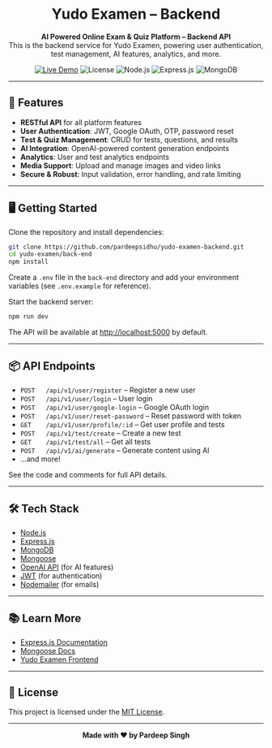 <h1 align="center">
  Yudo Examen – Backend
</h1>

<p align="center">
  <b>AI Powered Online Exam & Quiz Platform – Backend API</b><br/>
  This is the backend service for Yudo Examen, powering user authentication, test management, AI features, analytics, and more.
</p>

<p align="center">
  <a href="https://yudo-examen.vercel.app" target="_blank"><img src="https://img.shields.io/badge/Live-Frontend-blue?style=flat-square" alt="Live Demo"></a>
  <img src="https://img.shields.io/github/license/yourusername/yudo-examen?style=flat-square" alt="License">
  <img src="https://img.shields.io/badge/Node.js-18.x-green?style=flat-square" alt="Node.js">
  <img src="https://img.shields.io/badge/Express.js-4.x-black?style=flat-square" alt="Express.js">
  <img src="https://img.shields.io/badge/MongoDB-6.x-brightgreen?style=flat-square" alt="MongoDB">
</p>

---

## 🚀 Features

- **RESTful API** for all platform features
- **User Authentication**: JWT, Google OAuth, OTP, password reset
- **Test & Quiz Management**: CRUD for tests, questions, and results
- **AI Integration**: OpenAI-powered content generation endpoints
- **Analytics**: User and test analytics endpoints
- **Media Support**: Upload and manage images and video links
- **Secure & Robust**: Input validation, error handling, and rate limiting

---

## 🖥️ Getting Started

Clone the repository and install dependencies:

```bash
git clone https://github.com/pardeepsidhu/yudo-examen-backend.git
cd yudo-examen/back-end
npm install
```

Create a `.env` file in the `back-end` directory and add your environment variables (see `.env.example` for reference).

Start the backend server:

```bash
npm run dev
```

The API will be available at [http://localhost:5000](http://localhost:5000) by default.

---

## 📦 API Endpoints

- `POST   /api/v1/user/register` – Register a new user
- `POST   /api/v1/user/login` – User login
- `POST   /api/v1/user/google-login` – Google OAuth login
- `POST   /api/v1/user/reset-password` – Reset password with token
- `GET    /api/v1/user/profile/:id` – Get user profile and tests
- `POST   /api/v1/test/create` – Create a new test
- `GET    /api/v1/test/all` – Get all tests
- `POST   /api/v1/ai/generate` – Generate content using AI
- ...and more!

See the code and comments for full API details.

---

## 🛠️ Tech Stack

- [Node.js](https://nodejs.org/)
- [Express.js](https://expressjs.com/)
- [MongoDB](https://www.mongodb.com/)
- [Mongoose](https://mongoosejs.com/)
- [OpenAI API](https://platform.openai.com/) (for AI features)
- [JWT](https://jwt.io/) (for authentication)
- [Nodemailer](https://nodemailer.com/) (for emails)

---

## 📚 Learn More

- [Express.js Documentation](https://expressjs.com/)
- [Mongoose Docs](https://mongoosejs.com/docs/)
- [Yudo Examen Frontend](https://yudo-examen.vercel.app)

---

## 📝 License

This project is licensed under the [MIT License](../LICENSE).

---

<p align="center">
  <b>Made with ❤️ by Pardeep Singh</b>
</p>